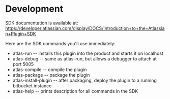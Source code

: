 # Development

SDK documentation is available at:
https://developer.atlassian.com/display/DOCS/Introduction+to+the+Atlassian+Plugin+SDK

Here are the SDK commands you'll use immediately:

* atlas-run            -- installs this plugin into the product and starts it on localhost
* atlas-debug          -- same as atlas-run, but allows a debugger to attach at port 5005
* atlas-compile        -- compile the plugin
* atlas-package        -- package the plugin
* atlas-install-plugin -- after packaging, deploy the plugin to a running bitbucket instance
* atlas-help           -- prints description for all commands in the SDK
